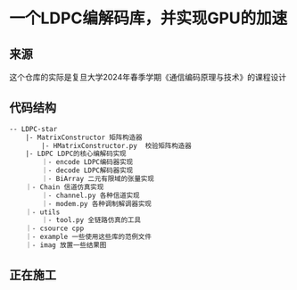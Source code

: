 # 一个LDPC编解码库，并实现GPU的加速
## 来源
这个仓库的实际是复旦大学2024年春季学期《通信编码原理与技术》的课程设计
## 代码结构
``` txt
-- LDPC-star
    |- MatrixConstructor 矩阵构造器
        |- HMatrixConstructor.py  校验矩阵构造器
    |- LDPC LDPC的核心编解码实现
        ｜- encode LDPC编码器实现
        ｜- decode LDPC解码器实现
        ｜- BiArray 二元有限域的张量实现
    ｜- Chain 信道仿真实现
        ｜- channel.py 各种信道实现
        ｜- modem.py 各种调制解调器实现
    ｜- utils
        ｜- tool.py 全链路仿真的工具
    ｜- csource cpp
    ｜- example 一些使用这些库的范例文件
    ｜- imag 放置一些结果图
```

## 正在施工
